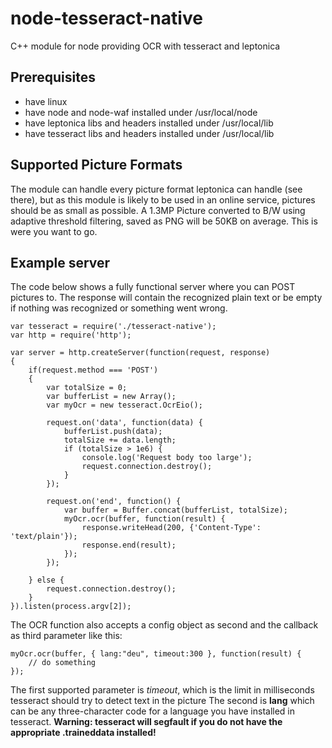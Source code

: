 node-tesseract-native
=====================

C++ module for node providing OCR with tesseract and leptonica

Prerequisites
-------------
 * have linux
 * have node and node-waf installed under /usr/local/node
 * have leptonica libs and headers installed under /usr/local/lib
 * have tesseract libs and headers installed under /usr/local/lib

Supported Picture Formats
-------------------------

The module can handle every picture format leptonica can handle (see there), but as this module is likely to be used in an online service, pictures should be as small as possible. A 1.3MP Picture converted to B/W using adaptive threshold filtering, saved as PNG will be 50KB on average. This is were you want to go.

Example server
--------------

The code below shows a fully functional server where you can POST pictures to. The response will contain the recognized plain text or be empty if nothing was recognized or something went wrong.

    var tesseract = require('./tesseract-native');
    var http = require('http');
    
    var server = http.createServer(function(request, response)
    {
        if(request.method === 'POST')
        {
            var totalSize = 0;
            var bufferList = new Array();
            var myOcr = new tesseract.OcrEio();
            
            request.on('data', function(data) {
                bufferList.push(data);
                totalSize += data.length;
                if (totalSize > 1e6) {
                    console.log('Request body too large');
                    request.connection.destroy();
                }
            });
            
            request.on('end', function() {
                var buffer = Buffer.concat(bufferList, totalSize);
                myOcr.ocr(buffer, function(result) {
                    response.writeHead(200, {'Content-Type': 'text/plain'});
                    response.end(result);
                });
            });
            
        } else {
            request.connection.destroy();
        }
    }).listen(process.argv[2]);
    
The OCR function also accepts a config object as second and the callback as third parameter like this:

    myOcr.ocr(buffer, { lang:"deu", timeout:300 }, function(result) {
        // do something
    });
    
The first supported parameter is *timeout*, which is the limit in milliseconds tesseract should try to detect text in the picture
The second is **lang** which can be any three-character code for a language you have installed in tesseract.
**Warning: tesseract will segfault if you do not have the appropriate .traineddata installed!**
